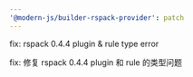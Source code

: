 ```yaml
---
'@modern-js/builder-rspack-provider': patch
---
```


fix: rspack 0.4.4 plugin & rule type error

fix: 修复 rspack 0.4.4 plugin 和 rule 的类型问题
